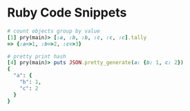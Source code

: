 # Ruby Code Snippets

```ruby
# count objects group by value
[1] pry(main)> [:a, :b, :b, :c, :c, :c].tally
=> {:a=>1, :b=>2, :c=>3}
```

```ruby
# pretty print hash
[4] pry(main)> puts JSON.pretty_generate(a: {b: 1, c: 2})
{
  "a": {
    "b": 1,
    "c": 2
  }
}
```